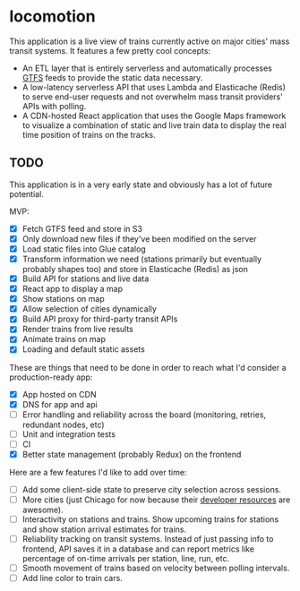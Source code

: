 # locomotion 

This application is a live view of trains currently active on major cities' mass transit systems. It features a few pretty cool concepts:

* An ETL layer that is entirely serverless and automatically processes [GTFS](https://developers.google.com/transit/gtfs) feeds to provide the static data necessary.
* A low-latency serverless API that uses Lambda and Elasticache (Redis) to serve end-user requests and not overwhelm mass transit providers' APIs with polling.
* A CDN-hosted React application that uses the Google Maps framework to visualize a combination of static and live train data to display the real time position of trains on the tracks.

## TODO
This application is in a very early state and obviously has a lot of future potential. 

MVP:
- [x] Fetch GTFS feed and store in S3
- [x] Only download new files if they've been modified on the server
- [x] Load static files into Glue catalog
- [x] Transform information we need (stations primarily but eventually probably shapes too) and store in Elasticache (Redis) as json
- [x] Build API for stations and live data
- [x] React app to display a map
- [x] Show stations on map
- [x] Allow selection of cities dynamically
- [x] Build API proxy for third-party transit APIs
- [x] Render trains from live results
- [x] Animate trains on map
- [x] Loading and default static assets

These are things that need to be done in order to reach what I'd consider a production-ready app:
- [x] App hosted on CDN
- [x] DNS for app and api
- [ ] Error handling and reliability across the board (monitoring, retries, redundant nodes, etc)
- [ ] Unit and integration tests
- [ ] CI
- [x] Better state management (probably Redux) on the frontend

Here are a few features I'd like to add over time:
- [ ] Add some client-side state to preserve city selection across sessions.
- [ ] More cities (just Chicago for now because their [developer resources](https://www.transitchicago.com/developers/) are awesome).
- [ ] Interactivity on stations and trains. Show upcoming trains for stations and show station arrival estimates for trains.
- [ ] Reliability tracking on transit systems. Instead of just passing info to frontend, API saves it in a database and can report metrics like percentage of on-time arrivals per station, line, run, etc.
- [ ] Smooth movement of trains based on velocity between polling intervals.
- [ ] Add line color to train cars.